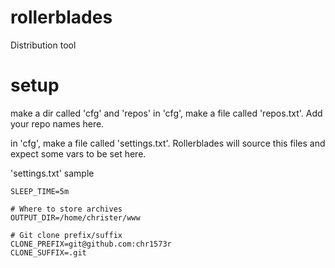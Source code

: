 # rollerblades
Distribution tool

# setup
make a dir called 'cfg' and 'repos'
in 'cfg', make a file called 'repos.txt'. Add your repo names here.

in 'cfg', make a file called 'settings.txt'. Rollerblades will source this files and expect some vars to be set here.

'settings.txt' sample
```# How often repos are downloaded and deployed
SLEEP_TIME=5m

# Where to store archives
OUTPUT_DIR=/home/christer/www

# Git clone prefix/suffix
CLONE_PREFIX=git@github.com:chr1573r
CLONE_SUFFIX=.git
```
